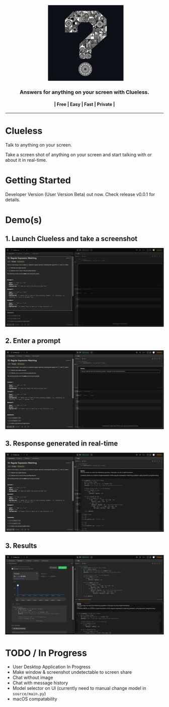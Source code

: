<div align="center">
  <a href="https://github.com/KashyapTan/clueless">
    <img alt="clueless" width="240" src="./assets/clueless-logo-github-color.png">
  </a>
</div>
<h3 align="center">Answers for anything on your screen with Clueless.</h3>
<h4 align="center">| Free | Easy | Fast | Private |<h4>

---

# Clueless
Talk to anything on your screen. 

Take a screen shot of anything on your screen and start talking with or about it in real-time. 
# Getting Started 
Developer Version (User Version Beta) out now. Check release v0.0.1 for details.
# Demo(s)
## 1. Launch Clueless and take a screenshot
<div align="center">
  <img alt="clueless"  src="./assets/demo-1.png">
</div>

## 2. Enter a prompt
<div align="center">
  <img alt="clueless"  src="./assets/demo-2.png">
</div>

## 3. Response generated in real-time
<div align="center">
  <img alt="clueless"  src="./assets/demo-3.png">
</div>

## 3. Results
<div align="center">
  <img alt="clueless"  src="./assets/demo-4.png">
</div>


# TODO / In Progress
- User Desktop Application In Progress
- Make window  & screenshot undetectable to screen share
- Chat without image
- Chat with message history
- Model selector on UI (currently need to manual change model in `source/main.py`)
- macOS compatability